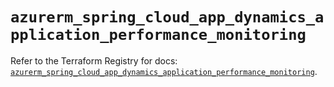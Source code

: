 # `azurerm_spring_cloud_app_dynamics_application_performance_monitoring`

Refer to the Terraform Registry for docs: [`azurerm_spring_cloud_app_dynamics_application_performance_monitoring`](https://registry.terraform.io/providers/hashicorp/azurerm/4.32.0/docs/resources/spring_cloud_app_dynamics_application_performance_monitoring).
